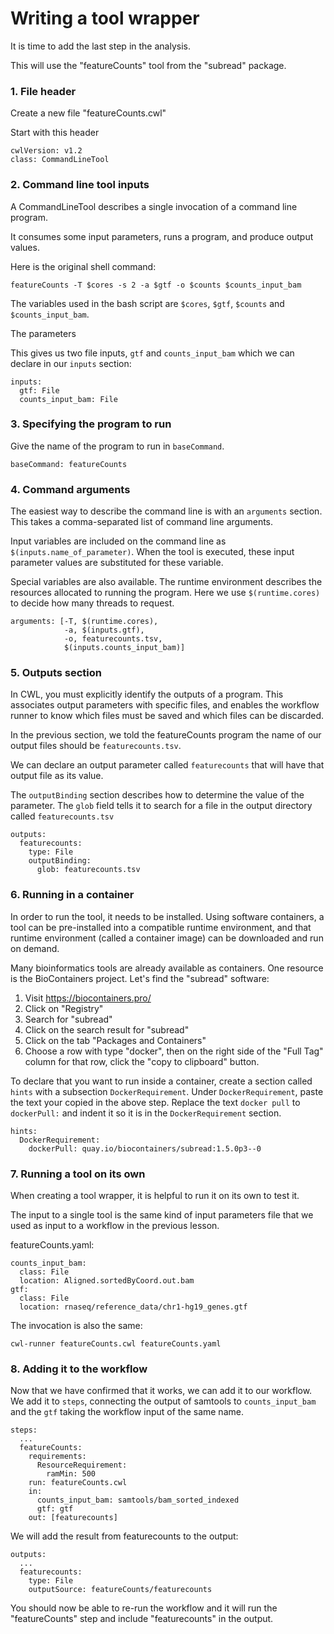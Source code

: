 # Writing a tool wrapper

It is time to add the last step in the analysis.

This will use the "featureCounts" tool from the "subread" package.

### 1. File header

Create a new file "featureCounts.cwl"

Start with this header

```
cwlVersion: v1.2
class: CommandLineTool
```

### 2. Command line tool inputs

A CommandLineTool describes a single invocation of a command line program.

It consumes some input parameters, runs a program, and produce output
values.

Here is the original shell command:

```
featureCounts -T $cores -s 2 -a $gtf -o $counts $counts_input_bam
```

The variables used in the bash script are `$cores`, `$gtf`, `$counts` and `$counts_input_bam`.

The parameters

This gives us two file inputs, `gtf` and `counts_input_bam` which we can declare in our `inputs` section:

```
inputs:
  gtf: File
  counts_input_bam: File
```

### 3. Specifying the program to run

Give the name of the program to run in `baseCommand`.

```
baseCommand: featureCounts
```

### 4. Command arguments

The easiest way to describe the command line is with an `arguments`
section.  This takes a comma-separated list of command line arguments.

Input variables are included on the command line as
`$(inputs.name_of_parameter)`.  When the tool is executed, these input
parameter values are substituted for these variable.

Special variables are also available.  The runtime environment
describes the resources allocated to running the program.  Here we use
`$(runtime.cores)` to decide how many threads to request.

```
arguments: [-T, $(runtime.cores),
            -a, $(inputs.gtf),
            -o, featurecounts.tsv,
            $(inputs.counts_input_bam)]
```

### 5. Outputs section

In CWL, you must explicitly identify the outputs of a program.  This
associates output parameters with specific files, and enables the
workflow runner to know which files must be saved and which files can
be discarded.

In the previous section, we told the featureCounts program the name of
our output files should be `featurecounts.tsv`.

We can declare an output parameter called `featurecounts` that will
have that output file as its value.

The `outputBinding` section describes how to determine the value of
the parameter.  The `glob` field tells it to search for a file in the
output directory called `featurecounts.tsv`

```
outputs:
  featurecounts:
    type: File
    outputBinding:
      glob: featurecounts.tsv
```

### 6. Running in a container

In order to run the tool, it needs to be installed.
Using software containers, a tool can be pre-installed into a
compatible runtime environment, and that runtime environment (called a
container image) can be downloaded and run on demand.

Many bioinformatics tools are already available as containers.  One
resource is the BioContainers project.  Let's find the "subread" software:

   1. Visit https://biocontainers.pro/
   2. Click on "Registry"
   3. Search for "subread"
   4. Click on the search result for "subread"
   5. Click on the tab "Packages and Containers"
   6. Choose a row with type "docker", then on the right side of the "Full
Tag" column for that row, click the "copy to clipboard" button.

To declare that you want to run inside a container, create a section
called `hints` with a subsection `DockerRequirement`.  Under
`DockerRequirement`, paste the text your copied in the above step.
Replace the text `docker pull` to `dockerPull:` and indent it so it is
in the `DockerRequirement` section.

```
hints:
  DockerRequirement:
    dockerPull: quay.io/biocontainers/subread:1.5.0p3--0
```

### 7. Running a tool on its own

When creating a tool wrapper, it is helpful to run it on its own to test it.

The input to a single tool is the same kind of input parameters file
that we used as input to a workflow in the previous lesson.

featureCounts.yaml:

```
counts_input_bam:
  class: File
  location: Aligned.sortedByCoord.out.bam
gtf:
  class: File
  location: rnaseq/reference_data/chr1-hg19_genes.gtf
```

The invocation is also the same:

```
cwl-runner featureCounts.cwl featureCounts.yaml
```

### 8. Adding it to the workflow

Now that we have confirmed that it works, we can add it to our workflow.
We add it to `steps`, connecting the output of samtools to
`counts_input_bam` and the `gtf` taking the workflow input of the same
name.

```
steps:
  ...
  featureCounts:
    requirements:
      ResourceRequirement:
        ramMin: 500
    run: featureCounts.cwl
    in:
      counts_input_bam: samtools/bam_sorted_indexed
      gtf: gtf
    out: [featurecounts]
```

We will add the result from featurecounts to the output:

```
outputs:
  ...
  featurecounts:
    type: File
    outputSource: featureCounts/featurecounts
```

You should now be able to re-run the workflow and it will run the
"featureCounts" step and include "featurecounts" in the output.

